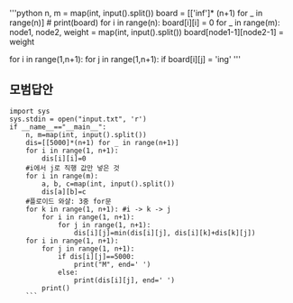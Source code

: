 '''python
n, m  = map(int, input().split())
board = [['inf']* (n+1) for _ in range(n)] # 
print(board)
for i in range(n):
    board[i][i] = 0
for _ in range(m):
    node1, node2, weight = map(int, input().split())
    board[node1-1][node2-1] = weight
    
for i in range(1,n+1):
    for j in range(1,n+1):
        if board[i][j] = 'ing'
'''

## 모범답안
```
import sys
sys.stdin = open("input.txt", 'r')    
if __name__=="__main__":
    n, m=map(int, input().split())
    dis=[[5000]*(n+1) for _ in range(n+1)]
    for i in range(1, n+1):
        dis[i][i]=0
    #i에서 j로 직행 값만 넣은 것
    for i in range(m):
        a, b, c=map(int, input().split())
        dis[a][b]=c
    #플로이드 와샬: 3중 for문
    for k in range(1, n+1): #i -> k -> j
        for i in range(1, n+1):
            for j in range(1, n+1):
                dis[i][j]=min(dis[i][j], dis[i][k]+dis[k][j])
    for i in range(1, n+1):
        for j in range(1, n+1):
            if dis[i][j]==5000:
                print("M", end=' ')
            else:
                print(dis[i][j], end=' ')
        print()
    ```
